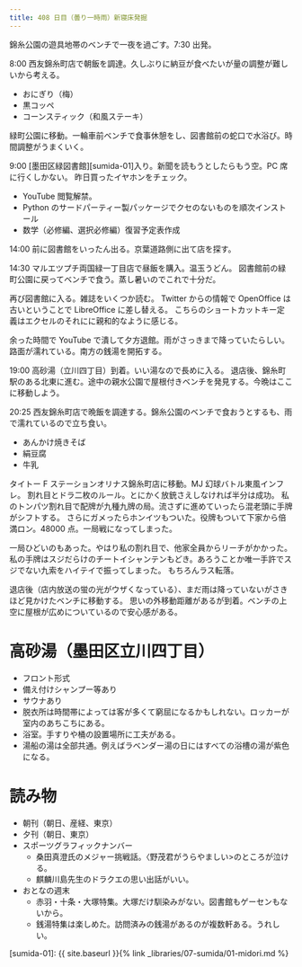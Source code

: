 ```yaml
---
title: 408 日目（曇り一時雨）新寝床発掘
---
```


錦糸公園の遊具地帯のベンチで一夜を過ごす。7:30 出発。

8:00 西友錦糸町店で朝飯を調達。久しぶりに納豆が食べたいが量の調整が難しいから考える。
* おにぎり（梅）
* 黒コッペ
* コーンスティック（和風ステーキ）

緑町公園に移動。一輪車前ベンチで食事休憩をし、図書館前の蛇口で水浴び。時間調整がうまくいく。

9:00 [墨田区緑図書館][sumida-01]入り。新聞を読もうとしたらもう空。PC 席に行くしかない。
昨日買ったイヤホンをチェック。
* YouTube 閲覧解禁。
* Python のサードパーティー製パッケージでクセのないものを順次インストール
* 数学（必修編、選択必修編）復習予定表作成

14:00 前に図書館をいったん出る。京葉道路側に出て店を探す。

14:30 マルエツプチ両国緑一丁目店で昼飯を購入。温玉うどん。
図書館前の緑町公園に戻ってベンチで食う。蒸し暑いのでこれで十分だ。

再び図書館に入る。雑誌をいくつか読む。
Twitter からの情報で OpenOffice は古いということで LibreOffice に差し替える。
こちらのショートカットキー定義はエクセルのそれにに親和的なように感じる。

余った時間で YouTube で潰して夕方退館。雨がさっきまで降っていたらしい。路面が濡れている。南方の銭湯を開拓する。

19:00 高砂湯（立川四丁目）到着。いい湯なので長めに入る。
退店後、錦糸町駅のある北東に進む。途中の親水公園で屋根付きベンチを発見する。今晩はここに移動しよう。

20:25 西友錦糸町店で晩飯を調達する。錦糸公園のベンチで食おうとするも、雨で濡れているので立ち食い。
* あんかけ焼きそば
* 絹豆腐
* 牛乳

タイトー F ステーションオリナス錦糸町店に移動。MJ 幻球バトル東風インフレ。
割れ目とドラ二枚のルール。とにかく放銃さえしなければ半分は成功。
私のトンパツ割れ目で配牌が九種九牌の局。流さずに進めていったら混老頭に手牌がシフトする。
さらにガメったらホンイツもついた。役牌もついて下家から倍満ロン。48000 点。一局戦になってしまった。

一局ひどいのもあった。やはり私の割れ目で、他家全員からリーチがかかった。
私の手牌はスジだらけのチートイシャンテンもどき。あろうことか唯一手許でスジでない九索をハイテイで振ってしまった。
もちろんラス転落。

退店後（店内放送の蛍の光がウザくなっている）、まだ雨は降っていないがさきほど見かけたベンチに移動する。
思いの外移動距離があるが到着。ベンチの上空に屋根が広めについているので安心感がある。

# 高砂湯（墨田区立川四丁目）

* フロント形式
* 備え付けシャンプー等あり
* サウナあり
* 脱衣所は時間帯によっては客が多くて窮屈になるかもしれない。ロッカーが室内のあちこちにある。
* 浴室。手すりや桶の設置場所に工夫がある。
* 湯船の湯は全部共通。例えばラベンダー湯の日にはすべての浴槽の湯が紫色になる。

# 読み物

* 朝刊（朝日、産経、東京）
* 夕刊（朝日、東京）
* スポーツグラフィックナンバー
  * 桑田真澄氏のメジャー挑戦話。〈野茂君がうらやましい>のところが泣ける。
  * 麒麟川島先生のドラクエの思い出話がいい。
* おとなの週末
  * 赤羽・十条・大塚特集。大塚だけ馴染みがない。図書館もゲーセンもないから。
  * 銭湯特集は楽しめた。訪問済みの銭湯があるのが複数軒ある。うれしい。

[sumida-01]: {{ site.baseurl }}{% link _libraries/07-sumida/01-midori.md %}
